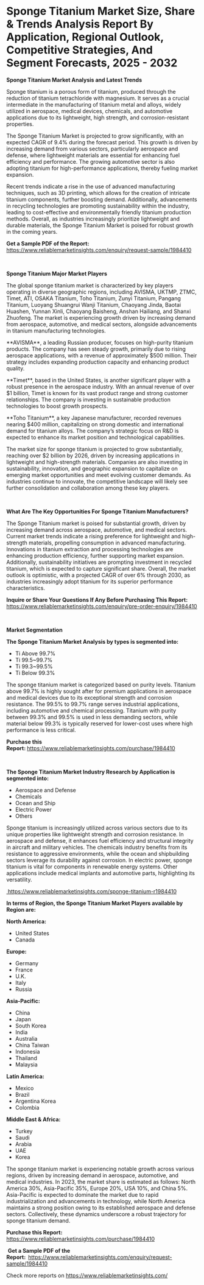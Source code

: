 <p><h1>Sponge Titanium Market Size, Share & Trends Analysis Report By Application, Regional Outlook, Competitive Strategies, And Segment Forecasts, 2025 - 2032</h1></p><p><strong>Sponge Titanium Market Analysis and Latest Trends</strong></p>
<p><p>Sponge titanium is a porous form of titanium, produced through the reduction of titanium tetrachloride with magnesium. It serves as a crucial intermediate in the manufacturing of titanium metal and alloys, widely utilized in aerospace, medical devices, chemicals, and automotive applications due to its lightweight, high strength, and corrosion-resistant properties.</p><p>The Sponge Titanium Market is projected to grow significantly, with an expected CAGR of 9.4% during the forecast period. This growth is driven by increasing demand from various sectors, particularly aerospace and defense, where lightweight materials are essential for enhancing fuel efficiency and performance. The growing automotive sector is also adopting titanium for high-performance applications, thereby fueling market expansion.</p><p>Recent trends indicate a rise in the use of advanced manufacturing techniques, such as 3D printing, which allows for the creation of intricate titanium components, further boosting demand. Additionally, advancements in recycling technologies are promoting sustainability within the industry, leading to cost-effective and environmentally friendly titanium production methods. Overall, as industries increasingly prioritize lightweight and durable materials, the Sponge Titanium Market is poised for robust growth in the coming years.</p></p>
<p><strong>Get a Sample PDF of the Report:&nbsp;</strong> <a href="https://www.reliablemarketinsights.com/enquiry/request-sample/1984410?utm_campaign=2943&utm_medium=2&utm_source=Github&utm_content=ia&utm_term=01042025&utm_id=sponge-titanium">https://www.reliablemarketinsights.com/enquiry/request-sample/1984410</a></p>
<p>&nbsp;</p>
<p><strong>Sponge Titanium Major Market Players</strong></p>
<p><p>The global sponge titanium market is characterized by key players operating in diverse geographic regions, including AVISMA, UKTMP, ZTMC, Timet, ATI, OSAKA Titanium, Toho Titanium, Zunyi Titanium, Pangang Titanium, Luoyang Shuangrui Wanji Titanium, Chaoyang Jinda, Baotai Huashen, Yunnan Xinli, Chaoyang Baisheng, Anshan Hailiang, and Shanxi Zhuofeng. The market is experiencing growth driven by increasing demand from aerospace, automotive, and medical sectors, alongside advancements in titanium manufacturing technologies.</p><p>**AVISMA**, a leading Russian producer, focuses on high-purity titanium products. The company has seen steady growth, primarily due to rising aerospace applications, with a revenue of approximately $500 million. Their strategy includes expanding production capacity and enhancing product quality.</p><p>**Timet**, based in the United States, is another significant player with a robust presence in the aerospace industry. With an annual revenue of over $1 billion, Timet is known for its vast product range and strong customer relationships. The company is investing in sustainable production technologies to boost growth prospects.</p><p>**Toho Titanium**, a key Japanese manufacturer, recorded revenues nearing $400 million, capitalizing on strong domestic and international demand for titanium alloys. The company’s strategic focus on R&D is expected to enhance its market position and technological capabilities.</p><p>The market size for sponge titanium is projected to grow substantially, reaching over $2 billion by 2026, driven by increasing applications in lightweight and high-strength materials. Companies are also investing in sustainability, innovation, and geographic expansion to capitalize on emerging market opportunities and meet evolving customer demands. As industries continue to innovate, the competitive landscape will likely see further consolidation and collaboration among these key players.</p></p>
<p>&nbsp;</p>
<p><strong>What Are The Key Opportunities For Sponge Titanium Manufacturers?</strong></p>
<p><p>The Sponge Titanium market is poised for substantial growth, driven by increasing demand across aerospace, automotive, and medical sectors. Current market trends indicate a rising preference for lightweight and high-strength materials, propelling consumption in advanced manufacturing. Innovations in titanium extraction and processing technologies are enhancing production efficiency, further supporting market expansion. Additionally, sustainability initiatives are prompting investment in recycled titanium, which is expected to capture significant share. Overall, the market outlook is optimistic, with a projected CAGR of over 6% through 2030, as industries increasingly adopt titanium for its superior performance characteristics.</p></p>
<p><strong>Inquire or Share Your Questions If Any Before Purchasing This Report:</strong> <a href="https://www.reliablemarketinsights.com/enquiry/pre-order-enquiry/1984410?utm_campaign=2943&utm_medium=2&utm_source=Github&utm_content=ia&utm_term=01042025&utm_id=sponge-titanium">https://www.reliablemarketinsights.com/enquiry/pre-order-enquiry/1984410</a></p>
<p>&nbsp;</p>
<p><strong>Market Segmentation</strong></p>
<p><strong>The Sponge Titanium Market Analysis by types is segmented into:</strong></p>
<p><ul><li>Ti Above 99.7%</li><li>Ti 99.5~99.7%</li><li>Ti 99.3~99.5%</li><li>Ti Below 99.3%</li></ul></p>
<p><p>The sponge titanium market is categorized based on purity levels. Titanium above 99.7% is highly sought after for premium applications in aerospace and medical devices due to its exceptional strength and corrosion resistance. The 99.5% to 99.7% range serves industrial applications, including automotive and chemical processing. Titanium with purity between 99.3% and 99.5% is used in less demanding sectors, while material below 99.3% is typically reserved for lower-cost uses where high performance is less critical.</p></p>
<p><strong>Purchase this Report:&nbsp;</strong><a href="https://www.reliablemarketinsights.com/purchase/1984410?utm_campaign=2943&utm_medium=2&utm_source=Github&utm_content=ia&utm_term=01042025&utm_id=sponge-titanium">https://www.reliablemarketinsights.com/purchase/1984410</a></p>
<p>&nbsp;</p>
<p><strong>The Sponge Titanium Market Industry Research by Application is segmented into:</strong></p>
<p><ul><li>Aerospace and Defense</li><li>Chemicals</li><li>Ocean and Ship</li><li>Electric Power</li><li>Others</li></ul></p>
<p><p>Sponge titanium is increasingly utilized across various sectors due to its unique properties like lightweight strength and corrosion resistance. In aerospace and defense, it enhances fuel efficiency and structural integrity in aircraft and military vehicles. The chemicals industry benefits from its resistance to aggressive environments, while the ocean and shipbuilding sectors leverage its durability against corrosion. In electric power, sponge titanium is vital for components in renewable energy systems. Other applications include medical implants and automotive parts, highlighting its versatility.</p></p>
<p><a href="https://www.reliablemarketinsights.com/sponge-titanium-r1984410?utm_campaign=2943&utm_medium=2&utm_source=Github&utm_content=ia&utm_term=01042025&utm_id=sponge-titanium">&nbsp;https://www.reliablemarketinsights.com/sponge-titanium-r1984410</a></p>
<p><strong>In terms of Region, the Sponge Titanium Market Players available by Region are:</strong></p>
<p>
    <p> <strong> North America: </strong>
        <ul>
            <li>United States</li>
            <li>Canada</li>
        </ul>
        </p> 
    <p> <strong> Europe: </strong>
        <ul>
            <li>Germany</li>
            <li>France</li>
            <li>U.K.</li>
            <li>Italy</li>
            <li>Russia</li>
        </ul>
        </p> 
    <p> <strong> Asia-Pacific: </strong>
        <ul>
            <li>China</li>
            <li>Japan</li>
            <li>South Korea</li>
            <li>India</li>
            <li>Australia</li>
            <li>China Taiwan</li>
            <li>Indonesia</li>
            <li>Thailand</li>
            <li>Malaysia</li>
        </ul>
        </p> 
    <p> <strong> Latin America: </strong>
        <ul>
            <li>Mexico</li>
            <li>Brazil</li>
            <li>Argentina Korea</li>
            <li>Colombia</li>
        </ul>
        </p> 
    <p> <strong> Middle East & Africa: </strong>
        <ul>
            <li>Turkey</li>
            <li>Saudi</li>
            <li>Arabia</li>
            <li>UAE</li>
            <li>Korea</li>
        </ul>
    </p>
    </p>
<p><p>The sponge titanium market is experiencing notable growth across various regions, driven by increasing demand in aerospace, automotive, and medical industries. In 2023, the market share is estimated as follows: North America 30%, Asia-Pacific 35%, Europe 20%, USA 10%, and China 5%. Asia-Pacific is expected to dominate the market due to rapid industrialization and advancements in technology, while North America maintains a strong position owing to its established aerospace and defense sectors. Collectively, these dynamics underscore a robust trajectory for sponge titanium demand.</p></p>
<p><strong>Purchase this Report: </strong><a href="https://www.reliablemarketinsights.com/purchase/1984410?utm_campaign=2943&utm_medium=2&utm_source=Github&utm_content=ia&utm_term=01042025&utm_id=sponge-titanium">https://www.reliablemarketinsights.com/purchase/1984410</a></p>
<p>&nbsp;<strong>Get a Sample PDF of the Report:&nbsp;&nbsp;</strong><a href="https://www.reliablemarketinsights.com/enquiry/request-sample/1984410?utm_campaign=2943&utm_medium=2&utm_source=Github&utm_content=ia&utm_term=01042025&utm_id=sponge-titanium">https://www.reliablemarketinsights.com/enquiry/request-sample/1984410</a></p>
<p><strong></strong></p>
<p>Check more reports on <a href="https://www.reliablemarketinsights.com/?utm_campaign=2943&utm_medium=2&utm_source=Github&utm_content=ia&utm_term=01042025&utm_id=sponge-titanium">https://www.reliablemarketinsights.com/</a></p>